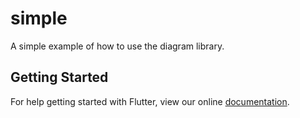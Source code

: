 # simple

A simple example of how to use the diagram library.

## Getting Started

For help getting started with Flutter, view our online
[documentation](https://flutter.io/).

